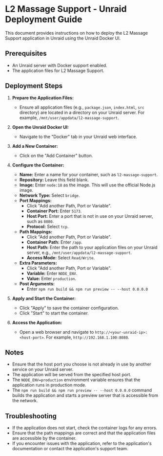 # L2 Massage Support - Unraid Deployment Guide

This document provides instructions on how to deploy the L2 Massage Support application in Unraid using the Unraid Docker UI.

## Prerequisites

-   An Unraid server with Docker support enabled.
-   The application files for L2 Massage Support.

## Deployment Steps

1.  **Prepare the Application Files:**
    -   Ensure all application files (e.g., `package.json`, `index.html`, `src` directory) are located in a directory on your Unraid server. For example, `/mnt/user/appdata/l2-massage-support`.

2.  **Open the Unraid Docker UI:**
    -   Navigate to the "Docker" tab in your Unraid web interface.

3.  **Add a New Container:**
    -   Click on the "Add Container" button.

4.  **Configure the Container:**
    -   **Name:** Enter a name for your container, such as `l2-massage-support`.
    -   **Repository:** Leave this field blank.
    -   **Image:** Enter `node:18` as the image. This will use the official Node.js image.
    -   **Network Type:** Select `bridge`.
    -   **Port Mappings:**
        -   Click "Add another Path, Port or Variable".
        -   **Container Port:** Enter `5173`.
        -   **Host Port:** Enter a port that is not in use on your Unraid server, such as `8080`.
        -   **Protocol:** Select `tcp`.
    -   **Path Mappings:**
        -   Click "Add another Path, Port or Variable".
        -   **Container Path:** Enter `/app`.
        -   **Host Path:** Enter the path to your application files on your Unraid server, e.g., `/mnt/user/appdata/l2-massage-support`.
        -   **Access Mode:** Select `Read/Write`.
    -   **Extra Parameters:**
        -   Click "Add another Path, Port or Variable".
        -   **Variable:** Enter `NODE_ENV`.
        -   **Value:** Enter `production`.
    -   **Post Arguments:**
        -   Enter `npm run build && npm run preview -- --host 0.0.0.0`

5.  **Apply and Start the Container:**
    -   Click "Apply" to save the container configuration.
    -   Click "Start" to start the container.

6.  **Access the Application:**
    -   Open a web browser and navigate to `http://<your-unraid-ip>:<host-port>`. For example, `http://192.168.1.100:8080`.

## Notes

-   Ensure that the host port you choose is not already in use by another service on your Unraid server.
-   The application will be served from the specified host port.
-   The `NODE_ENV=production` environment variable ensures that the application runs in production mode.
-   The `npm run build && npm run preview -- --host 0.0.0.0` command builds the application and starts a preview server that is accessible from the network.

## Troubleshooting

-   If the application does not start, check the container logs for any errors.
-   Ensure that the path mappings are correct and that the application files are accessible by the container.
-   If you encounter issues with the application, refer to the application's documentation or contact the application's support team.
